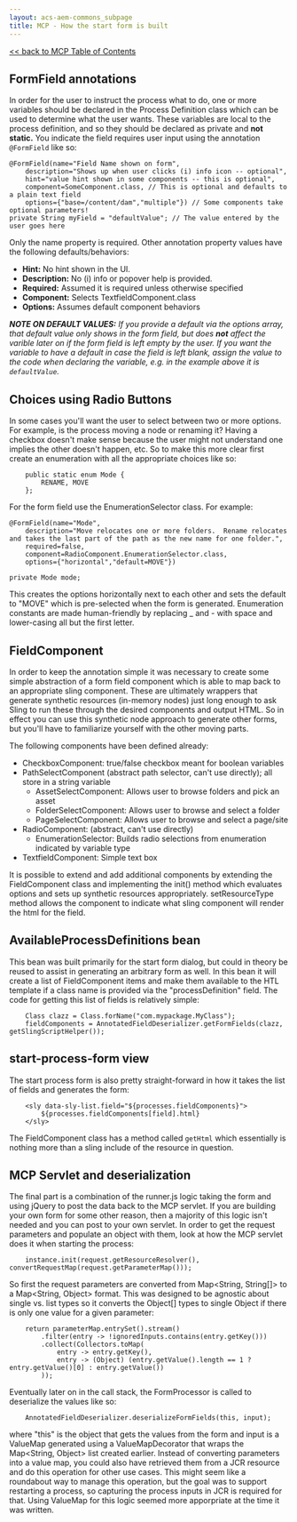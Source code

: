 ```yaml
---
layout: acs-aem-commons_subpage
title: MCP - How the start form is built
---
```


[<< back to MCP Table of Contents](../index.html)

## FormField annotations
In order for the user to instruct the process what to do, one or more variables should be declared in the Process Definition class which can be used to determine what the user wants.  These variables are local to the process definition, and so they should be declared as private and **not static.**  You indicate the field requires user input using the annotation `@FormField` like so:

```
@FormField(name="Field Name shown on form", 
    description="Shows up when user clicks (i) info icon -- optional",
    hint="value hint shown in some components -- this is optional",
    component=SomeComponent.class, // This is optional and defaults to a plain text field
    options={"base=/content/dam","multiple"}) // Some components take optional parameters!
private String myField = "defaultValue"; // The value entered by the user goes here
```

Only the name property is required.  Other annotation property values have the following defaults/behaviors:

- **Hint:** No hint shown in the UI.
- **Description:** No (i) info or popover help is provided.
- **Required:** Assumed it is required unless otherwise specified
- **Component:** Selects TextfieldComponent.class
- **Options:** Assumes default component behaviors

_**NOTE ON DEFAULT VALUES:** If you provide a default via the options array, that default value only shows in the form field, but does **not** affect the varible later on if the form field is left empty by the user.  If you want the variable to have a default in case the field is left blank, assign the value to the code when declaring the variable, e.g. in the example above it is `defaultValue`._

## Choices using Radio Buttons

In some cases you'll want the user to select between two or more options.  For example, is the process moving a node or renaming it?  Having a checkbox doesn't make sense because the user might not understand one implies the other doesn't happen, etc.  So to make this more clear first create an enumeration with all the appropriate choices like so:

```
    public static enum Mode {
        RENAME, MOVE
    };
```

For the form field use the EnumerationSelector class.  For example:

```    
@FormField(name="Mode", 
    description="Move relocates one or more folders.  Rename relocates and takes the last part of the path as the new name for one folder.",
    required=false,
    component=RadioComponent.EnumerationSelector.class,
    options={"horizontal","default=MOVE"})
    
private Mode mode;
```

This creates the options horizontally next to each other and sets the default to "MOVE" which is pre-selected when the form is generated.  Enumeration constants are made human-friendly by replacing _ and - with space and lower-casing all but the first letter.
        
## FieldComponent

In order to keep the annotation simple it was necessary to create some simple abstraction of a form field component which is able to map back to an appropriate sling component.  These are ultimately wrappers that generate synthetic resources (in-memory nodes) just long enough to ask Sling to run these through the desired components and output HTML.  So in effect you can use this synthetic node approach to generate other forms, but you'll have to familiarize yourself with the other moving parts.

The following components have been defined already:

- CheckboxComponent: true/false checkbox meant for boolean variables
- PathSelectComponent (abstract path selector, can't use directly); all store in a string variable
    * AssetSelectComponent: Allows user to browse folders and pick an asset
    * FolderSelectComponent: Allows user to browse and select a folder
    * PageSelectComponent: Allows user to browse and select a page/site
- RadioComponent: (abstract, can't use directly)
    * EnumerationSelector: Builds radio selections from enumeration indicated by variable type
- TextfieldComponent: Simple text box

It is possible to extend and add additional components by extending the FieldComponent class and implementing the init() method which evaluates options and sets up synthetic resources appropriately.  setResourceType method allows the component to indicate what sling component will render the html for the field.

## AvailableProcessDefinitions bean

This bean was built primarily for the start form dialog, but could in theory be reused to assist in generating an arbitrary form as well.  In this bean it will create a list of FieldComponent items and make them available to the HTL template if a class name is provided via the "processDefinition" field.  The code for getting this list of fields is relatively simple:

```
    Class clazz = Class.forName("com.mypackage.MyClass");
    fieldComponents = AnnotatedFieldDeserializer.getFormFields(clazz, getSlingScriptHelper());
```

## start-process-form view 

The start process form is also pretty straight-forward in how it takes the list of fields and generates the form:

```
    <sly data-sly-list.field="${processes.fieldComponents}">
        ${processes.fieldComponents[field].html}
    </sly>
```

The FieldComponent class has a method called `getHtml` which essentially is nothing more than a sling include of the resource in question.

## MCP Servlet and deserialization

The final part is a combination of the runner.js logic taking the form and using jQuery to post the data back to the MCP servlet.  If you are building your own form for some other reason, then a majority of this logic isn't needed and you can post to your own servlet.  In order to get the request parameters and populate an object with them, look at how the MCP servlet does it when starting the process:

```
    instance.init(request.getResourceResolver(), convertRequestMap(request.getParameterMap()));
```

So first the request parameters are converted from Map<String, String[]> to a Map<String, Object> format.  This was designed to be agnostic about single vs. list types so it converts the Object[] types to single Object if there is only one value for a given parameter:
```
    return parameterMap.entrySet().stream()
        .filter(entry -> !ignoredInputs.contains(entry.getKey()))
        .collect(Collectors.toMap(
            entry -> entry.getKey(),
            entry -> (Object) (entry.getValue().length == 1 ? entry.getValue()[0] : entry.getValue())
        ));
```

Eventually later on in the call stack, the FormProcessor is called to deserialize the values like so:

```
    AnnotatedFieldDeserializer.deserializeFormFields(this, input);
```
where "this" is the object that gets the values from the form and input is a ValueMap generated using a ValueMapDecorator that wraps the Map<String, Object> list created earlier.  Instead of converting parameters into a value map, you could also have retrieved them from a JCR resource and do this operation for other use cases.  This might seem like a roundabout way to manage this operation, but the goal was to support restarting a process, so capturing the process inputs in JCR is required for that.  Using ValueMap for this logic seemed more apporpriate at the time it was written.